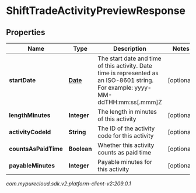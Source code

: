 # ShiftTradeActivityPreviewResponse


## Properties

| Name | Type | Description | Notes |
| ------------ | ------------- | ------------- | ------------- |
| **startDate** | [**Date**](Date) | The start date and time of this activity. Date time is represented as an ISO-8601 string. For example: yyyy-MM-ddTHH:mm:ss[.mmm]Z |  [optional] |
| **lengthMinutes** | **Integer** | The length in minutes of this activity |  [optional] |
| **activityCodeId** | **String** | The ID of the activity code for this activity |  [optional] |
| **countsAsPaidTime** | **Boolean** | Whether this activity counts as paid time |  [optional] |
| **payableMinutes** | **Integer** | Payable minutes for this activity |  [optional] |




_com.mypurecloud.sdk.v2:platform-client-v2:209.0.1_
